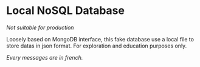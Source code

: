 # Local NoSQL Database

*Not suitable for production*

Loosely based on MongoDB interface, this fake database use a local file to store datas in json format. For exploration and education purposes only.

_Every messages are in french._
